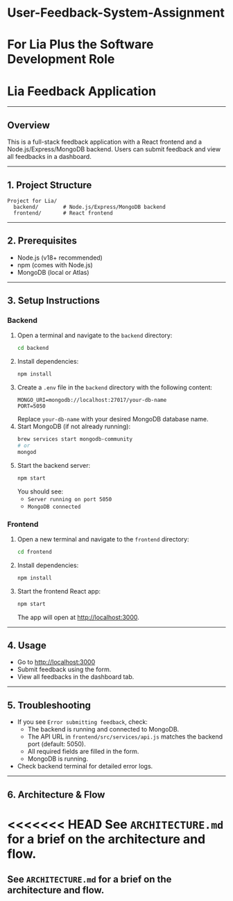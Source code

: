 # User-Feedback-System-Assignment

# For Lia Plus the Software Development Role 

# Lia Feedback Application
---

## Overview
This is a full-stack feedback application with a React frontend and a Node.js/Express/MongoDB backend. Users can submit feedback and view all feedbacks in a dashboard.

---

## 1. Project Structure

```
Project for Lia/
  backend/        # Node.js/Express/MongoDB backend
  frontend/       # React frontend
```

---

## 2. Prerequisites
- Node.js (v18+ recommended)
- npm (comes with Node.js)
- MongoDB (local or Atlas)

---

## 3. Setup Instructions

### Backend
1. Open a terminal and navigate to the `backend` directory:
   ```sh
   cd backend
   ```
2. Install dependencies:
   ```sh
   npm install
   ```
3. Create a `.env` file in the `backend` directory with the following content:
   ```
   MONGO_URI=mongodb://localhost:27017/your-db-name
   PORT=5050
   ```
   Replace `your-db-name` with your desired MongoDB database name.
4. Start MongoDB (if not already running):
   ```sh
   brew services start mongodb-community
   # or
   mongod
   ```
5. Start the backend server:
   ```sh
   npm start
   ```
   You should see:
   - `Server running on port 5050`
   - `MongoDB connected`

### Frontend
1. Open a new terminal and navigate to the `frontend` directory:
   ```sh
   cd frontend
   ```
2. Install dependencies:
   ```sh
   npm install
   ```
3. Start the frontend React app:
   ```sh
   npm start
   ```
   The app will open at [http://localhost:3000](http://localhost:3000).

---

## 4. Usage
- Go to [http://localhost:3000](http://localhost:3000)
- Submit feedback using the form.
- View all feedbacks in the dashboard tab.

---

## 5. Troubleshooting
- If you see `Error submitting feedback`, check:
  - The backend is running and connected to MongoDB.
  - The API URL in `frontend/src/services/api.js` matches the backend port (default: 5050).
  - All required fields are filled in the form.
  - MongoDB is running.
- Check backend terminal for detailed error logs.

---

## 6. Architecture & Flow
<<<<<<< HEAD
See `ARCHITECTURE.md` for a brief on the architecture and flow. 
=======
See `ARCHITECTURE.md` for a brief on the architecture and flow. 
---
